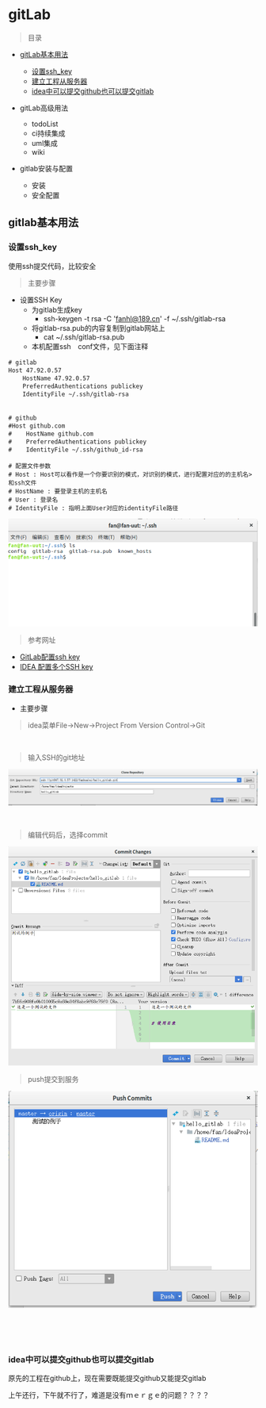 # gitLab

> 目录


* [gitLab基本用法](#gitlab基本用法)
    * [设置ssh_key](#设置ssh_key)
    * [建立工程从服务器](#建立工程从服务器)
    * [idea中可以提交github也可以提交gitlab](#idea中可以提交github也可以提交gitlab)


* gitLab高级用法
    * todoList    
    * ci持续集成
    * uml集成
    * wiki

* gitlab安装与配置
    * 安装
    * 安全配置
    
    
    
## gitlab基本用法


### 设置ssh_key

使用ssh提交代码，比较安全

> 主要步骤

* 设置SSH Key
    * 为gitlab生成key
        * ssh-keygen -t rsa -C 'fanhl@189.cn' -f ~/.ssh/gitlab-rsa
    * 将gitlab-rsa.pub的内容复制到gitlab网站上
        * cat ~/.ssh/gitlab-rsa.pub
    * 本机配置ssh　conf文件，见下面注释

```properties
# gitlab
Host 47.92.0.57
    HostName 47.92.0.57
    PreferredAuthentications publickey
    IdentityFile ~/.ssh/gitlab-rsa


# github
#Host github.com
#    HostName github.com
#    PreferredAuthentications publickey
#    IdentityFile ~/.ssh/github_id-rsa

# 配置文件参数
# Host : Host可以看作是一个你要识别的模式，对识别的模式，进行配置对应的的主机名>和ssh文件
# HostName : 要登录主机的主机名
# User : 登录名
# IdentityFile : 指明上面User对应的identityFile路径

```    

![alt](imgs/gitlab_createkey_1.png)
        


> 参考网址

* [GitLab配置ssh key](https://www.cnblogs.com/hafiz/p/8146324.html)
* [IDEA 配置多个SSH key](https://blog.csdn.net/xiaolyuh123/article/details/78352614)


### 建立工程从服务器

* 主要步骤

> idea菜单File->New->Project From Version Control->Git

<br>

> 输入SSH的git地址

![alt](imgs/idea_git_new_project_1.png)

<br>

> 编辑代码后，选择commit

![alt](imgs/idea_git_new_project_2.png)


> push提交到服务

![alt](imgs/idea_git_new_project_3.png)

<br><br><br>

### idea中可以提交github也可以提交gitlab

原先的工程在github上，现在需要既能提交github又能提交gitlab

上午还行，下午就不行了，难道是没有ｍｅｒｇｅ的问题？？？？

    